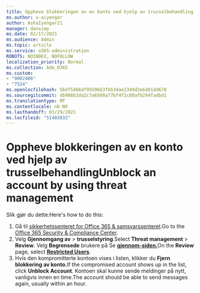 ```yaml
---
title: Oppheve blokkeringen av en konto ved hjelp av trusselbehandling
ms.author: v-aiyengar
author: AshaIyengar21
manager: dansimp
ms.date: 02/17/2021
ms.audience: Admin
ms.topic: article
ms.service: o365-administration
ROBOTS: NOINDEX, NOFOLLOW
localization_priority: Normal
ms.collection: Adm_O365
ms.custom:
- "9002486"
- "7524"
ms.openlocfilehash: 56df5d66df9559663fbb34ae2349d3e6d01dd678
ms.sourcegitcommit: db908b3da2c7a6508a77bf4f2c80afb294fadbd1
ms.translationtype: MT
ms.contentlocale: nb-NO
ms.lasthandoff: 03/29/2021
ms.locfileid: "51403032"
---
```

# <a name="unblock-an-account-by-using-threat-management"></a><span data-ttu-id="afa04-102">Oppheve blokkeringen av en konto ved hjelp av trusselbehandling</span><span class="sxs-lookup"><span data-stu-id="afa04-102">Unblock an account by using threat management</span></span>

<span data-ttu-id="afa04-103">Slik gjør du dette:</span><span class="sxs-lookup"><span data-stu-id="afa04-103">Here's how to do this:</span></span> 

1. <span data-ttu-id="afa04-104">Gå til [sikkerhetssenteret for Office 365 & samsvarssenteret](https://go.microsoft.com/fwlink/p/?linkid=2077143).</span><span class="sxs-lookup"><span data-stu-id="afa04-104">Go to the [Office 365 Security & Compliance Center](https://go.microsoft.com/fwlink/p/?linkid=2077143).</span></span>
1. <span data-ttu-id="afa04-105">Velg **Gjennomgang av**  >  **trusselstyring**.</span><span class="sxs-lookup"><span data-stu-id="afa04-105">Select **Threat management** > **Review**.</span></span> <span data-ttu-id="afa04-106">Velg **Begrensede** brukere på Se **[gjennom-siden.](https://go.microsoft.com/fwlink/?linkid=2103514)**</span><span class="sxs-lookup"><span data-stu-id="afa04-106">On the **Review** page, select **[Restricted Users](https://go.microsoft.com/fwlink/?linkid=2103514)**.</span></span>
1. <span data-ttu-id="afa04-107">Hvis den kompromitterte kontoen vises i listen, klikker du **Fjern blokkering av konto.**</span><span class="sxs-lookup"><span data-stu-id="afa04-107">If the compromised account shows up in the list, click **Unblock Account**.</span></span> <span data-ttu-id="afa04-108">Kontoen skal kunne sende meldinger på nytt, vanligvis innen en time.</span><span class="sxs-lookup"><span data-stu-id="afa04-108">The account should be able to send messages again, usually within an hour.</span></span>
